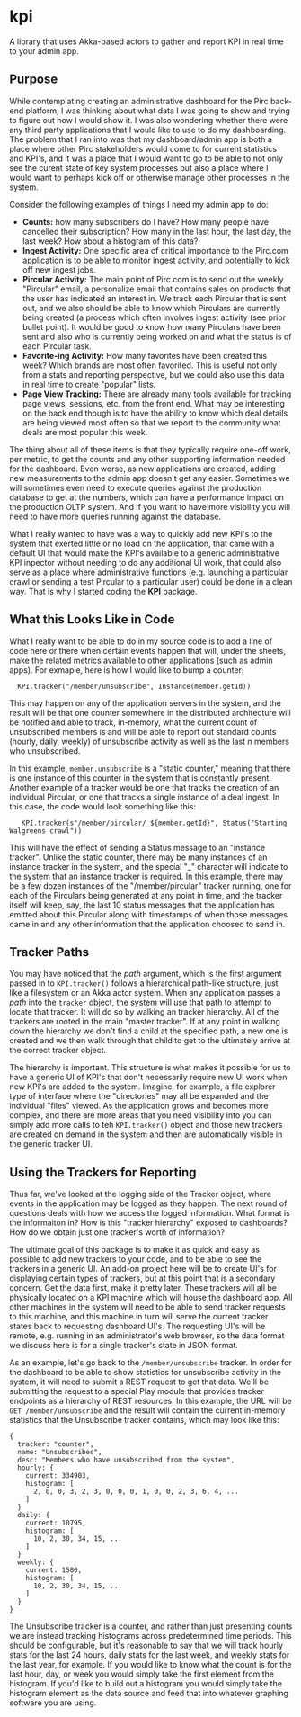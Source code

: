 # kpi
A library that uses Akka-based actors to gather and report KPI in real time to your admin app.

## Purpose

While contemplating creating an administrative dashboard for the Pirc back-end platform, I was thinking about what data I was going to show and trying to figure out how I would show it.  I was also wondering whether there were any third party applications that I would like to use to do my dashboarding.  The problem that I ran into was that my dashboard/admin app is both a place where other Pirc stakeholders would come to for current statistics and KPI's, and it was a place that I would want to go to be able to not only see the curent state of key system processes but also a place where I would want to perhaps kick off or otherwise manage other processes in the system.

Consider the following examples of things I need my admin app to do:

* **Counts:** how many subscribers do I have?  How many people have cancelled their subscription?  How many in the last hour, the last day, the last week?  How about a histogram of this data?
* **Ingest Activity:** One specific area of critical importance to the Pirc.com application is to be able to monitor ingest activity, and potentially to kick off new ingest jobs.
* **Pircular Activity:** The main point of Pirc.com is to send out the weekly "Pircular" email, a personalize email that contains sales on products that the user has indicated an interest in.  We track each Pircular that is sent out, and we also should be able to know which Pirculars are currently being created (a process which often involves ingest activity (see prior bullet point).  It would be good to know how many Pirculars have been sent and also who is currently being worked on and what the status is of each Pircular task.
* **Favorite-ing Activity:** How many favorites have been created this week?  Which brands are most often favorited.  This is useful not only from a stats and reporting perspective, but we could also use this data in real time to create "popular" lists.
* **Page View Tracking:** There are already many tools available for tracking page views, sessions, etc. from the front end.  What may be interesting on the back end though is to have the ability to know which deal details are being viewed most often so that we report to the community what deals are most popular this week.

The thing about all of these items is that they typically require one-off work, per metric, to get the counts and any other supporting information needed for the dashboard.  Even worse, as new applications are created, adding new measurements to the admin app doesn't get any easier.  Sometimes we will sometimes even need to execute queries against the production database to get at the numbers, which can have a performance impact on the production OLTP system.  And if you want to have more visibility you will need to have more queries running against the database.

What I really wanted to have was a way to quickly add new KPI's to the system that exerted little or no load on the application, that came with a default UI that would make the KPI's available to a generic administrative KPI inpector without needing to do any additional UI work, that could also serve as a place where administrative functions (e.g. launching a particular crawl or sending a test Pircular to a particular user) could be done in a clean way.  That is why I started coding the **KPI** package.

## What this Looks Like in Code

What I really want to be able to do in my source code is to add a line of code here or there when certain events happen that will, under the sheets, make the related metrics available to other applications (such as admin apps).  For exmaple, here is how I would like to bump a counter:

```
  KPI.tracker("/member/unsubscribe", Instance(member.getId))
```

This may happen on any of the application servers in the system, and the result will be that one counter somewhere in the distributed architecture will be notified and able to track, in-memory, what the current count of unsubscribed members is and will be able to report out standard counts (hourly, daily, weekly) of unsubscribe activity as well as the last _n_ members who unsubscribed.

In this example, `member.unsubscribe` is a "static counter," meaning that there is one instance of this counter in the system that is constantly present.  Another example of a tracker would be one that tracks the creation of an individual Pircular, or one that tracks a single instance of a deal ingest.  In this case, the code would look something like this:

```
   KPI.tracker(s"/member/pircular/_${member.getId}", Status("Starting Walgreens crawl"))
```

This will have the effect of sending a Status message to an "instance tracker".  Unlike the static counter, there may be many instances of an instance tracker in the system, and the special "_" character will indicate to the system that an instance tracker is required.  In this example, there may be a few dozen instances of the "/member/pircular" tracker running, one for each of the Pirculars being generated at any point in time, and the tracker itself will keep, say, the last 10 status messages that the application has emitted about this Pircular along with timestamps of when those messages came in and any other information that the application choosed to send in.

## Tracker Paths

You may have noticed that the _path_ argument, which is the first argument passed in to `KPI.tracker()` follows a hierarchical path-like structure, just like a filesystem or an Akka actor system.  When any application passes a _path_ into the `tracker` object, the system will use that path to attempt to locate that tracker.  It will do so by walking an tracker hierarchy.  All of the trackers are rooted in the main "master tracker".   If at any point in walking down the hierarchy we don't find a child at the specified path, a new one is created and we then walk through that child to get to the ultimately arrive at the correct tracker object.

The hierarchy is important.  This structure is what makes it possible for us to have a generic UI of KPI's that don't necessarily require new UI work when new KPI's are added to the system.  Imagine, for example, a file explorer type of interface where the "directories" may all be expanded and the individual "files" viewed.  As the application grows and becomes more complex, and there are more areas that you need visibility into you can simply add more calls to teh `KPI.tracker()` object and those new trackers are created on demand in the system and then are automatically visible in the generic tracker UI.

## Using the Trackers for Reporting

Thus far, we've looked at the logging side of the Tracker object, where events in the application may be logged as they happen.  The next round of questions deals with how we access the logged information.  What format is the informaiton in?  How is this "tracker hierarchy" exposed to dashboards?  How do we obtain just one tracker's worth of information?

The ultimate goal of this package is to make it as quick and easy as possible to add new trackers to your code, and to be able to see the trackers in a generic UI.  An add-on project here will be to create UI's for displaying certain types of trackers, but at this point that is a secondary concern.  Get the data first, make it pretty later.  These trackers will all be physically located on a KPI machine which will house the dashboard app.  All other machines in the system will need to be able to send tracker requests to this machine, and this machine in turn will serve the current tracker states back to requesting dashboard UI's.  The requesting UI's will be remote, e.g. running in an administrator's web browser, so the data format we discuss here is for a single tracker's state in JSON format.

As an example, let's go back to the `/member/unsubscribe` tracker.  In order for the dashboard to be able to show statistics for unsubscribe activity in the system, it will need to submit a REST request to get that data.  We'll be submitting the request to a special Play module that provides tracker endpoints as a hierarchy of REST resources.  In this example, the URL will be `GET /member/unsubscribe` and the result will contain the current in-memory statistics that the Unsubscribe tracker contains, which may look like this:

```
{
  tracker: "counter",
  name: "Unsubscribes",
  desc: "Members who have unsubscribed from the system",
  hourly: {
    current: 334903,
    histogram: [
      2, 0, 0, 3, 2, 3, 0, 0, 0, 1, 0, 0, 2, 3, 6, 4, ...
    ]
  }
  daily: {
    current: 10795,
    histogram: [
      10, 2, 30, 34, 15, ...
    ]
  }
  weekly: {
    current: 1580,
    histogram: [
      10, 2, 30, 34, 15, ...
    ]
  }
} 
```

The Unsubscribe tracker is a counter, and rather than just presenting counts we are instead tracking histograms across predetermined time periods.  This should be configurable, but it's reasonable to say that we will track hourly stats for the last 24 hours, daily stats for the last week, and weekly stats for the last year, for example.  If you would like to know what the count is for the last hour, day, or week you would simply take the first element from the histogram.  If you'd like to build out a histogram you would simply take the histogram element as the data source and feed that into whatever graphing software you are using.
